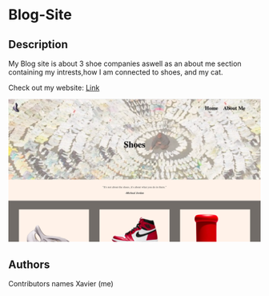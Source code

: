 # Blog-Site

## Description
My Blog site is about 3 shoe companies aswell as an about me section containing my intrests,how I am connected to shoes, and my cat.


Check out my website: [Link](https://hyperfastcat.github.io/Blog-Site/)

<img src="./img/WebSiteSS.png" width="800px" alt="Screenshot of published website">

## Authors
Contributors names
Xavier (me)
